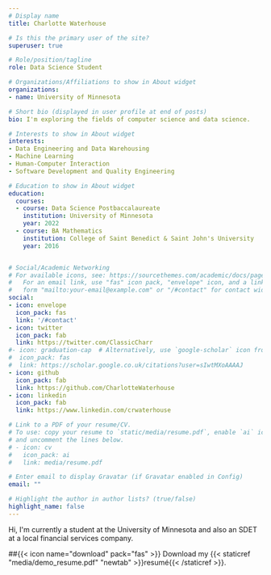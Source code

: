 ```yaml
---
# Display name
title: Charlotte Waterhouse

# Is this the primary user of the site?
superuser: true

# Role/position/tagline
role: Data Science Student

# Organizations/Affiliations to show in About widget
organizations:
- name: University of Minnesota 

# Short bio (displayed in user profile at end of posts)
bio: I'm exploring the fields of computer science and data science.

# Interests to show in About widget
interests:
- Data Engineering and Data Warehousing
- Machine Learning
- Human-Computer Interaction 
- Software Development and Quality Engineering 

# Education to show in About widget
education:
  courses:
  - course: Data Science Postbaccalaureate
    institution: University of Minnesota
    year: 2022
  - course: BA Mathematics
    institution: College of Saint Benedict & Saint John's University
    year: 2016


# Social/Academic Networking
# For available icons, see: https://sourcethemes.com/academic/docs/page-builder/#icons
#   For an email link, use "fas" icon pack, "envelope" icon, and a link in the
#   form "mailto:your-email@example.com" or "/#contact" for contact widget.
social:
- icon: envelope
  icon_pack: fas
  link: '/#contact'
- icon: twitter
  icon_pack: fab
  link: https://twitter.com/ClassicCharr
#- icon: graduation-cap  # Alternatively, use `google-scholar` icon from `ai` icon pack
#  icon_pack: fas
#  link: https://scholar.google.co.uk/citations?user=sIwtMXoAAAAJ
- icon: github
  icon_pack: fab
  link: https://github.com/CharlotteWaterhouse
- icon: linkedin
  icon_pack: fab
  link: https://www.linkedin.com/crwaterhouse

# Link to a PDF of your resume/CV.
# To use: copy your resume to `static/media/resume.pdf`, enable `ai` icons in `params.toml`, 
# and uncomment the lines below.
# - icon: cv
#   icon_pack: ai
#   link: media/resume.pdf

# Enter email to display Gravatar (if Gravatar enabled in Config)
email: ""

# Highlight the author in author lists? (true/false)
highlight_name: false
---
```


Hi, I'm currently a student at the University of Minnesota and also an SDET at a local financial services company.

##{{< icon name="download" pack="fas" >}} Download my {{< staticref "media/demo_resume.pdf" "newtab" >}}resumé{{< /staticref >}}.
